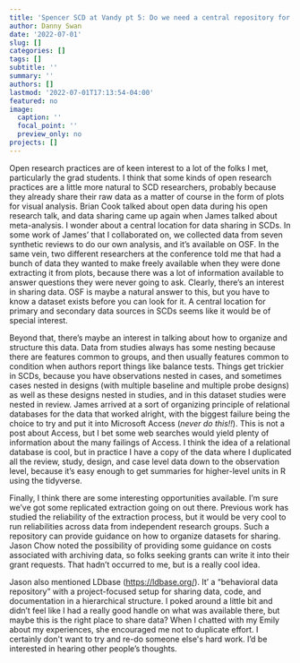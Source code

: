 ```yaml
---
title: 'Spencer SCD at Vandy pt 5: Do we need a central repository for SCD data?'
author: Danny Swan
date: '2022-07-01'
slug: []
categories: []
tags: []
subtitle: ''
summary: ''
authors: []
lastmod: '2022-07-01T17:13:54-04:00'
featured: no
image:
  caption: ''
  focal_point: ''
  preview_only: no
projects: []
---
```


Open research practices are of keen interest to a lot of the folks I met, particularly the grad students. I think that some kinds of open research practices are a little more natural to SCD researchers, probably because they already share their raw data as a matter of course in the form of plots for visual analysis. Brian Cook talked about open data during his open research talk, and data sharing came up again when James talked about meta-analysis.
I wonder about a central location for data sharing in SCDs. In some work of James’ that I collaborated on, we collected data from seven synthetic reviews to do our own analysis, and it’s available on OSF. In the same vein, two different researchers at the conference told me that had a bunch of data they wanted to make freely available when they were done extracting it from plots, because there was a lot of information available to answer questions they were never going to ask. Clearly, there’s an interest in sharing data. OSF is maybe a natural answer to this, but you have to know a dataset exists before you can look for it. A central location for primary and secondary data sources in SCDs seems like it would be of special interest.

Beyond that, there’s maybe an interest in talking about how to organize and structure this data. Data from studies always has some nesting because there are features common to groups, and then usually features common to condition when authors report things like balance tests. Things get trickier in SCDs, because you have observations nested in cases, and sometimes cases nested in designs (with multiple baseline and multiple probe designs) as well as these designs nested in studies, and in this dataset studies were nested in review. James arrived at a sort of organizing principle of relational databases for the data that worked alright, with the biggest failure being the choice to try and put it into Microsoft Access (*never do this!!*). This is not a post about Access, but I bet some web searches would yield plenty of information about the many failings of Access.
I think the idea of a relational database is cool, but in practice I have a copy of the data where I duplicated all the review, study, design, and case level data down to the observation level, because it’s easy enough to get summaries for higher-level units in R using the tidyverse.

Finally, I think there are some interesting opportunities available. I’m sure we’ve got some replicated extraction going on out there. Previous work has studied the reliability of the extraction process, but it would be very cool to run reliabilities across data from independent research groups. Such a repository can provide guidance on how to organize datasets for sharing. Jason Chow noted the possibility of providing some guidance on costs associated with archiving data, so folks seeking grants can write it into their grant requests. That hadn’t occurred to me, but is a really cool idea.

Jason also mentioned LDbase (<https://ldbase.org/>). It’ a “behavioral data repository” with a project-focused setup for sharing data, code, and documentation in a hierarchical structure. I poked around a little bit and didn’t feel like I had a really good handle on what was available there, but maybe this is the right place to share data? When I chatted with my Emily about my experiences, she encouraged me not to duplicate effort. I certainly don't want to try and re-do someone else's hard work. I’d be interested in hearing other people’s thoughts.
